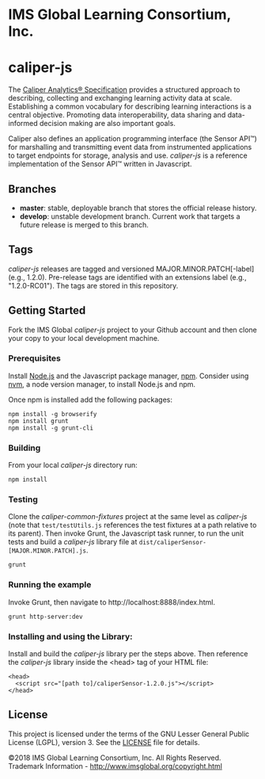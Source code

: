 # IMS Global Learning Consortium, Inc.

# caliper-js

The [Caliper Analytics&reg; Specification](https://www.imsglobal.org/caliper/v1p1/caliper-spec-v1p1) provides a structured approach to describing, collecting and exchanging learning activity data at scale.  Establishing a common vocabulary for describing learning interactions is a central objective.  Promoting data interoperability, data sharing and data-informed decision making are also important goals.

Caliper also defines an application programming interface (the Sensor API&trade;) for marshalling and transmitting event data from instrumented applications to target endpoints for storage, analysis and use.  *caliper-js* is a reference implementation of the Sensor API&trade; written in Javascript.

## Branches
* __master__: stable, deployable branch that stores the official release history.  
* __develop__: unstable development branch.  Current work that targets a future release is merged to this branch.

## Tags
*caliper-js* releases are tagged and versioned MAJOR.MINOR.PATCH\[-label\] (e.g., 1.2.0).  Pre-release tags are identified with an extensions label (e.g., "1.2.0-RC01").  The tags are stored in this repository.

## Getting Started
Fork the IMS Global *caliper-js* project to your Github account and then clone your copy to your local development machine.  

### Prerequisites
Install [Node.js](https://nodejs.org/) and the Javascript package manager, [npm](https://www.npmjs.com/).  Consider using   [nvm](https://github.com/creationix/nvm), a node version manager, to install Node.js and npm.   

Once npm is installed add the following packages:

```
npm install -g browserify
npm install grunt
npm install -g grunt-cli
``` 

### Building
From your local *caliper-js* directory run:

```
npm install
```

### Testing
Clone the *caliper-common-fixtures* project at the same level as *caliper-js* (note that `test/testUtils.js` references the test fixtures at a path relative to its parent). Then invoke Grunt, the Javascript task runner, to run the unit tests and build a *caliper-js* library file at `dist/caliperSensor-[MAJOR.MINOR.PATCH].js`. 

```
grunt
```

### Running the example
Invoke Grunt, then navigate to http://localhost:8888/index.html.

```
grunt http-server:dev
```

### Installing and using the Library:
Install and build the *caliper-js* library per the steps above.  Then reference the *caliper-js* library inside the \<head\> tag of your HTML file:

```
<head> 
  <script src="[path to]/caliperSensor-1.2.0.js"></script>
</head>
```

## License
This project is licensed under the terms of the GNU Lesser General Public License (LGPL), version 3.
See the [LICENSE](./LICENSE) file for details.

©2018 IMS Global Learning Consortium, Inc. All Rights Reserved.
Trademark Information - http://www.imsglobal.org/copyright.html